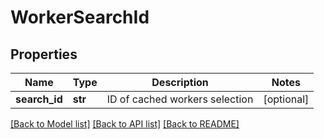 # WorkerSearchId

## Properties
Name | Type | Description | Notes
------------ | ------------- | ------------- | -------------
**search_id** | **str** | ID of cached workers selection | [optional] 

[[Back to Model list]](../README.md#documentation-for-models) [[Back to API list]](../README.md#documentation-for-api-endpoints) [[Back to README]](../README.md)


